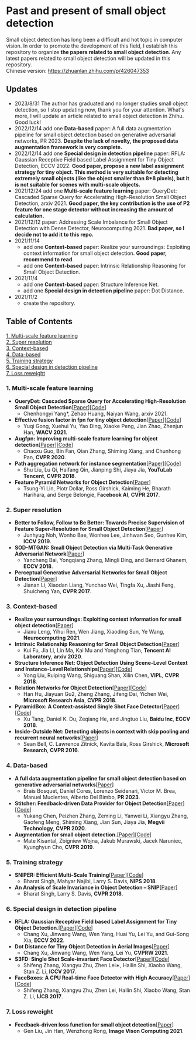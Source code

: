 # Past and present of small object detection
Small object detection has long been a difficult and hot topic in computer vision. In order to promote the development of this field, I establish this repository to organize **the papers related to small object detection**. Any latest papers related to small object detection will be updated in this repository.  <br>
Chinese version: https://zhuanlan.zhihu.com/p/426047353

## Updates
- 2023/8/31 The author has graduated and no longer studies small object detection, so I stop updating now, thank you for your attention. What's more, I will update an article related to small object detection in Zhihu. Good luck!
- 2022/12/14 add one **Data-based** paper: A full data augmentation pipeline for small object detection based on generative adversarial networks, PR 2023. **Despite the lack of novelty, the proposed data augmentation framework is very complete.**
- 2022/12/14 add one **Special design in detection pipeline** paper: RFLA: Gaussian Receptive Field based Label Assignment for Tiny Object Detection, ECCV 2022. **Good paper, propose a new label assignment strategy for tiny object. This method is very suitable for detecting extremely small objects (like the object smaller than 8*8 pixels), but it is not suitable for scenes with multi-scale objects.**
- 2021/12/24 add one **Multi-scale feature learning** paper: QueryDet: Cascaded Sparse Query for Accelerating High-Resolution Small Object Detection, arxiv 2021. **Good paper, the key contribution is the use of P2 feature for one stage detector without increasing the amount of calculation.**
- 2021/12/12 paper: Addressing Scale Imbalance for Small Object Detection with Dense Detector, Neurocomputing 2021. **Bad paper, so I decide not to  add it to this repo.**
- 2021/11/14
  - add one **Context-based** paper: Realize your surroundings: Exploiting context information for small object detection. **Good paper, recommend to read**.
  - add one  **Context-based** paper: Intrinsic Relationship Reasoning for Small Object Detection.
- 2021/11/4
  - add one **Context-based** paper: Structure Inference Net.
  - add one **Special design in detection pipeline** paper: Dot Distance.
- 2021/11/2
  - create the repository.

## Table of Contents
[1. Multi-scale feature learning](#1)<br>
[2. Super resolution](#2)<br>
[3. Context-based](#3)<br>
[4. Data-based](#4)<br>
[5. Training strategy](#5)<br>
[6. Special design in detection pipeline](#6)<br>
[7. Loss reweight](#7)<br>

<h3 id="1">1. Multi-scale feature learning </h3>

- **QueryDet: Cascaded Sparse Query for Accelerating High-Resolution Small Object Detection**[[Paper](https://arxiv.org/abs/2103.09136)][[Code](https://github.com/ChenhongyiYang/QueryDet-PyTorch)]
  - Chenhongyi Yang*, Zehao Huang, Naiyan Wang, arxiv 2021.
- **Effective fusion factor in fpn for tiny object detection**[[Paper](https://arxiv.org/abs/2011.02298)][[Code](https://github.com/ucas-vg/Effective-Fusion-Factor)]
  -  Yuqi Gong, Xuehui Yu, Yao Ding, Xiaoke Peng, Jian Zhao, Zhenjun Han, **WACV 2021**.
- **Augfpn: Improving multi-scale feature learning for object detection**[[Paper](https://arxiv.org/abs/1912.05384)][[Code](https://github.com/Gus-Guo/AugFPN)]
  -  Chaoxu Guo, Bin Fan, Qian Zhang, Shiming Xiang, and Chunhong Pan, **CVPR 2020**.
- **Path aggregation network for instance segmentation**[[Paper](https://arxiv.org/abs/1803.01534)][[Code](https://github.com/ShuLiu1993/PANet)]
  - Shu Liu, Lu Qi, Haifang Qin, Jianping Shi, Jiaya Jia, **YouTuLab Tencent**,  **CVPR 2018**.
- **Feature Pyramid Networks for Object Detection**[[Paper](https://arxiv.org/abs/1612.03144)]
  - Tsung-Yi Lin, Piotr Dollar, Ross Girshick, Kaiming He, Bharath Harihara, and Serge Belongie, **Facebook AI**, **CVPR 2017**.

<h3 id="2">2.  Super resolution </h3>

- **Better to Follow, Follow to Be Better: Towards Precise Supervision of Feature Super-Resolution for Small Object Detection**[[Paper](https://openaccess.thecvf.com/content_ICCV_2019/papers/Noh_Better_to_Follow_Follow_to_Be_Better_Towards_Precise_Supervision_ICCV_2019_paper.pdf)]
  - Junhyug Noh, Wonho Bae, Wonhee Lee, Jinhwan Seo, Gunhee Kim, **ICCV 2019**.
- **SOD-MTGAN: Small Object Detection via Multi-Task Generative Adversarial Network**[[Paper](https://openaccess.thecvf.com/content_ECCV_2018/papers/Yongqiang_Zhang_SOD-MTGAN_Small_Object_ECCV_2018_paper.pdf)]
  - Yancheng Bai, Yongqiang Zhang, Mingli Ding, and Bernard Ghanem, **ECCV 2018**.
- **Perceptual Generative Adversarial Networks for Small Object Detection**[[Paper](https://arxiv.org/abs/1706.05274)]
  - Jianan Li, Xiaodan Liang, Yunchao Wei, Tingfa Xu, Jiashi Feng, Shuicheng Yan, **CVPR 2017**.

<h3 id="3">3. Context-based </h3>

- **Realize your surroundings: Exploiting context information for small object detection**[[Paper](https://www.sciencedirect.com/science/article/pii/S0925231220320051)]
  - Jiaxu Leng, Yihui Ren, Wen Jiang, Xiaoding Sun, Ye Wang, **Neurocomputing 2021**.
- **Intrinsic Relationship Reasoning for Small Object Detection**[[Paper](https://arxiv.org/abs/2009.00833)]
  - Kui Fu, Jia Li, Lin Ma, Kai Mu and Yonghong Tian, **Tencent AI Laboratory**, **arxiv 2020**.
- **Structure Inference Net: Object Detection Using Scene-Level Context and Instance-Level Relationships**[[Paper](https://arxiv.org/abs/1807.00119)][[Code](https://github.com/choasup/SIN)]
  - Yong Liu, Ruiping Wang, Shiguang Shan, Xilin Chen, **VIPL**, **CVPR 2018**.
- **Relation Networks for Object Detection**[[Paper](https://arxiv.org/abs/1711.11575)][[Code](https://github.com/msracver/Relation-Networks-for-Object-Detection)]
  - Han Hu, Jiayuan Gu2, Zheng Zhang, Jifeng Dai, Yichen Wei, **Microsoft Research Asia**, **CVPR 2018**.
- **PyramidBox: A Context-assisted Single Shot Face Detector**[[Paper](https://arxiv.org/abs/1803.07737)][[Code]( https://github.com/PaddlePaddle/models/tree/develop/fluid/face_detection.)]
  - Xu Tang, Daniel K. Du, Zeqiang He, and Jingtuo Liu, **Baidu Inc**, **ECCV 2018**.
- **Inside-Outside Net: Detecting objects in context with skip pooling and recurrent neural networks**[[Paper](https://arxiv.org/abs/1512.04143)] 
  - Sean Bell, C. Lawrence Zitnick, Kavita Bala, Ross Girshick, **Microsoft Research**, **CVPR 2016**.

<h3 id="4">4. Data-based </h3>

- **A full data augmentation pipeline for small object detection based on
generative adversarial networks**[[Paper](https://www.sciencedirect.com/science/article/pii/S0031320322004782)]
  - Brais Bosquet, Daniel Cores, Lorenzo Seidenari, Víctor M. Brea, Manuel Mucientes, Alberto Del Bimbo, **PR 2023**.
- **Stitcher: Feedback-driven Data Provider for Object Detection**[[Paper](https://ui.adsabs.harvard.edu/abs/2020arXiv200412432C/abstract)][[Code](https://github.com/yukang2017/Stitcher)]
  - Yukang Chen, Peizhen Zhang, Zeming Li, Yanwei Li, Xiangyu Zhang, Gaofeng Meng, Shiming Xiang, Jian Sun, Jiaya Jia, **Megvii Technology**, **CVPR 2020**.
- **Augmentation for small object detection.**[[Paper](https://arxiv.org/abs/1902.07296)][[Code](https://github.com/gmayday1997/SmallObjectAugmentation)]
  - Mate Kisantal, Zbigniew Wojna, Jakub Murawski, Jacek Naruniec, Kyunghyun Cho, **CVPR 2019**.

<h3 id="5">5. Training strategy </h3>

- **SNIPER: Efficient Multi-Scale Training**[[Paper](https://arxiv.org/abs/1805.09300)][[Code](https://github.com/mahyarnajibi/SNIPER/)]
  - Bharat Singh, Mahyar Najibi, Larry S. Davis, **NIPS 2018**.
- **An Analysis of Scale Invariance in Object Detection – SNIP**[[Paper](https://arxiv.org/abs/1711.08189)]
  - Bharat Singh, Larry S. Davis, **CVPR 2018**.

<h3 id="6">6. Special design in detection pipeline </h3>

- **RFLA: Gaussian Receptive Field based Label Assignment for Tiny Object Detection**.[[Paper](https://arxiv.org/abs/2208.08738)][[Code](https://github.com/chasel-tsui/mmdet-rfla)]
  - Chang Xu, Jinwang Wang, Wen Yang, Huai Yu, Lei Yu, and Gui-Song Xia, **ECCV 2022**. 
- **Dot Distance for Tiny Object Detection in Aerial Images**[[Paper](https://openaccess.thecvf.com/content/CVPR2021W/EarthVision/papers/Xu_Dot_Distance_for_Tiny_Object_Detection_in_Aerial_Images_CVPRW_2021_paper.pdf)]
  - Chang Xu, Jinwang Wang, Wen Yang, Lei Yu, **CVPRW 2021**.
- **S3FD: Single Shot Scale-invariant Face Detector**[[Paper](https://arxiv.org/abs/1708.05237)][[Code](https://github.com/sfzhang15/SFD)]
  - Shifeng Zhang, Xiangyu Zhu, Zhen Lei∗, Hailin Shi, Xiaobo Wang, Stan Z. Li, **ICCV 2017**.
- **FaceBoxes: A CPU Real-time Face Detector with High Accuracy**[[Paper](https://arxiv.org/abs/1708.05234)][[Code](https://github.com/sfzhang15/FaceBoxes)]
  - Shifeng Zhang, Xiangyu Zhu, Zhen Lei, Hailin Shi, Xiaobo Wang, Stan Z. Li, **IJCB 2017**.

<h3 id="7">7. Loss reweight </h3>

- **Feedback-driven loss function for small object detection**[[Paper](https://www.sciencedirect.com/science/article/abs/pii/S0262885621001025)]
  - Gen Liu, Jin Han, Wenzhong Rong, **Image Vison Computing 2021**.
